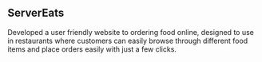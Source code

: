 ## ServerEats
Developed a user friendly website to ordering food online, designed to use in restaurants where customers can easily browse through different food items and place orders easily with just a few clicks.
